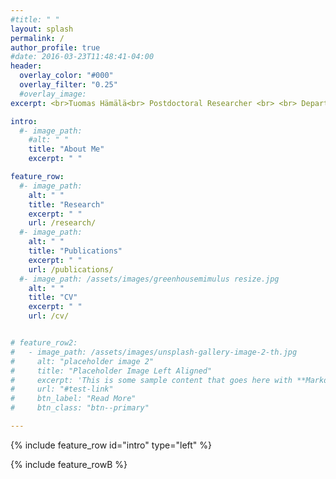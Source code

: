 ```yaml
---
#title: " "
layout: splash
permalink: /
author_profile: true
#date: 2016-03-23T11:48:41-04:00
header:
  overlay_color: "#000"
  overlay_filter: "0.25"
  #overlay_image:
excerpt: <br>Tuomas Hämälä<br> Postdoctoral Researcher <br> <br> Department of Plant and Microbial Biology <br> University of Minnesota

intro:
  #- image_path:
    #alt: " "
    title: "About Me"
    excerpt: " " 

feature_row:
  #- image_path:
    alt: " "
    title: "Research"
    excerpt: " "
    url: /research/
  #- image_path:
    alt: " "
    title: "Publications"
    excerpt: " "
    url: /publications/
  #- image_path: /assets/images/greenhousemimulus resize.jpg
    alt: " "
    title: "CV"
    excerpt: " "
    url: /cv/


# feature_row2:
#   - image_path: /assets/images/unsplash-gallery-image-2-th.jpg
#     alt: "placeholder image 2"
#     title: "Placeholder Image Left Aligned"
#     excerpt: 'This is some sample content that goes here with **Markdown** formatting. Left aligned with `type="left"`'
#     url: "#test-link"
#     btn_label: "Read More"
#     btn_class: "btn--primary"

---
```


{% include feature_row id="intro" type="left" %}

{% include feature_rowB %}
